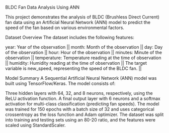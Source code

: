 BLDC Fan Data Analysis Using ANN



This project demonstrates the analysis of BLDC (Brushless Direct Current) fan data using an Artificial Neural Network (ANN) model to predict the speed of the fan based on various environmental factors. 

Dataset Overview
The dataset includes the following features:

year: Year of the observation ||
month: Month of the observation ||
day: Day of the observation ||
hour: Hour of the observation ||
minutes: Minute of the observation ||
temperature: Temperature reading at the time of observation ||
humidity: Humidity reading at the time of observation ||
The target variable is new_speed, representing the speed of the BLDC fan. ||

Model Summary
A Sequential Artificial Neural Network (ANN) model was built using TensorFlow/Keras. The model consists of:

Three hidden layers with 64, 32, and 8 neurons, respectively, using the ReLU activation function.
A final output layer with 6 neurons and a softmax activation for multi-class classification (predicting fan speeds).
The model was trained for 150 epochs with a batch size of 32 and uses categorical crossentropy as the loss function and Adam optimizer. The dataset was split into training and testing sets using an 80-20 ratio, and the features were scaled using StandardScaler.




